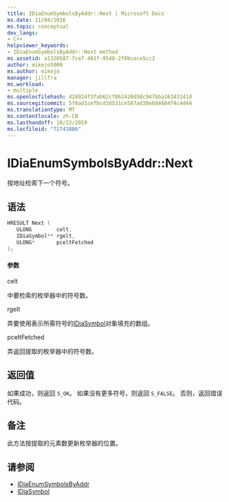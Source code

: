 ```yaml
---
title: IDiaEnumSymbolsByAddr::Next | Microsoft Docs
ms.date: 11/04/2016
ms.topic: conceptual
dev_langs:
- C++
helpviewer_keywords:
- IDiaEnumSymbolsByAddr::Next method
ms.assetid: a1320587-7ce7-401f-9548-2f8bcece5cc3
author: mikejo5000
ms.author: mikejo
manager: jillfra
ms.workload:
- multiple
ms.openlocfilehash: 424924f3fab62cf862420d58c947bba16343141d
ms.sourcegitcommit: 5f6ad1cefbcd3d531ce587ad30e684684f4c4d44
ms.translationtype: MT
ms.contentlocale: zh-CN
ms.lasthandoff: 10/22/2019
ms.locfileid: "72743886"
---
```

# <a name="idiaenumsymbolsbyaddrnext"></a>IDiaEnumSymbolsByAddr::Next
按地址检索下一个符号。

## <a name="syntax"></a>语法

```C++
HRESULT Next ( 
   ULONG        celt,
   IDiaSymbol** rgelt,
   ULONG*       pceltFetched
);
```

#### <a name="parameters"></a>参数
 celt

中要检索的枚举器中的符号数。

 rgelt

弄要使用表示所需符号的[IDiaSymbol](../../debugger/debug-interface-access/idiasymbol.md)对象填充的数组。

 pceltFetched

弄返回提取的枚举器中的符号数。

## <a name="return-value"></a>返回值
 如果成功，则返回 `S_OK`。 如果没有更多符号，则返回 `S_FALSE`。 否则，返回错误代码。

## <a name="remarks"></a>备注
 此方法按提取的元素数更新枚举器的位置。

## <a name="see-also"></a>请参阅
- [IDiaEnumSymbolsByAddr](../../debugger/debug-interface-access/idiaenumsymbolsbyaddr.md)
- [IDiaSymbol](../../debugger/debug-interface-access/idiasymbol.md)